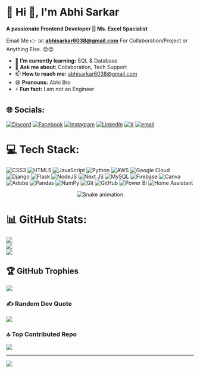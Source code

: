 # 💫 Hi 👋, I'm Abhi Sarkar
**A passionate Frontend Developer || Ms. Excel Spacialist**

Email Me 👉 ✉️ **abhisarkar6038@gmail.com** For Collaboration/Project or Anything Else. 😊😊

- 🌱 **I’m currently learning:** SQL & Database
- 💬 **Ask me about:** Collaboration, Tech Support
- 📫 **How to reach me:** abhisarkar6038@gmail.com
- 😄 **Pronouns:** Abhi Bro
- ⚡ **Fun fact:** I am not an Engineer
  
## 🌐 Socials:
[![Discord](https://img.shields.io/badge/Discord-%237289DA.svg?logo=discord&logoColor=white)](https://discord.gg/https://discord.gg/etVgTr7m) [![Facebook](https://img.shields.io/badge/Facebook-%231877F2.svg?logo=Facebook&logoColor=white)](https://www.facebook.com/abhi.sarkar.50364592) [![Instagram](https://img.shields.io/badge/Instagram-%23E4405F.svg?logo=Instagram&logoColor=white)](https://instagram.com/i_am_abhi_sarkar) [![LinkedIn](https://img.shields.io/badge/LinkedIn-%230077B5.svg?logo=linkedin&logoColor=white)](https://linkedin.com/in/techwithabhi) [![X](https://img.shields.io/badge/X-black.svg?logo=X&logoColor=white)](https://x.com/@AbhiSarkar2025) [![email](https://img.shields.io/badge/Email-D14836?logo=gmail&logoColor=white)](mailto:abhisarkar6038@gmail.com) 

# 💻 Tech Stack:
![CSS3](https://img.shields.io/badge/css3-%231572B6.svg?style=for-the-badge&logo=css3&logoColor=white) ![HTML5](https://img.shields.io/badge/html5-%23E34F26.svg?style=for-the-badge&logo=html5&logoColor=white) ![JavaScript](https://img.shields.io/badge/javascript-%23323330.svg?style=for-the-badge&logo=javascript&logoColor=%23F7DF1E) ![Python](https://img.shields.io/badge/python-3670A0?style=for-the-badge&logo=python&logoColor=ffdd54) ![AWS](https://img.shields.io/badge/AWS-%23FF9900.svg?style=for-the-badge&logo=amazon-aws&logoColor=white) ![Google Cloud](https://img.shields.io/badge/GoogleCloud-%234285F4.svg?style=for-the-badge&logo=google-cloud&logoColor=white) ![Django](https://img.shields.io/badge/django-%23092E20.svg?style=for-the-badge&logo=django&logoColor=white) ![Flask](https://img.shields.io/badge/flask-%23000.svg?style=for-the-badge&logo=flask&logoColor=white) ![NodeJS](https://img.shields.io/badge/node.js-6DA55F?style=for-the-badge&logo=node.js&logoColor=white) ![Next JS](https://img.shields.io/badge/Next-black?style=for-the-badge&logo=next.js&logoColor=white) ![MySQL](https://img.shields.io/badge/mysql-4479A1.svg?style=for-the-badge&logo=mysql&logoColor=white) ![Firebase](https://img.shields.io/badge/firebase-a08021?style=for-the-badge&logo=firebase&logoColor=ffcd34) ![Canva](https://img.shields.io/badge/Canva-%2300C4CC.svg?style=for-the-badge&logo=Canva&logoColor=white) ![Adobe](https://img.shields.io/badge/adobe-%23FF0000.svg?style=for-the-badge&logo=adobe&logoColor=white) ![Pandas](https://img.shields.io/badge/pandas-%23150458.svg?style=for-the-badge&logo=pandas&logoColor=white) ![NumPy](https://img.shields.io/badge/numpy-%23013243.svg?style=for-the-badge&logo=numpy&logoColor=white) ![Git](https://img.shields.io/badge/git-%23F05033.svg?style=for-the-badge&logo=git&logoColor=white) ![GitHub](https://img.shields.io/badge/github-%23121011.svg?style=for-the-badge&logo=github&logoColor=white) ![Power Bi](https://img.shields.io/badge/power_bi-F2C811?style=for-the-badge&logo=powerbi&logoColor=black) ![Home Assistant](https://img.shields.io/badge/home%20assistant-%2341BDF5.svg?style=for-the-badge&logo=home-assistant&logoColor=white)

<!-- Snake Game Repo View -->

<div align="center">
  <img src="https://profile-readme-generator.com/assets/snake.svg" alt="Snake animation" />
</div>

# 📊 GitHub Stats:
![](https://github-readme-stats.vercel.app/api?username=Techwithabhi&theme=blue-green&hide_border=false&include_all_commits=true&count_private=false)<br/>
![](https://nirzak-streak-stats.vercel.app/?user=Techwithabhi&theme=blue-green&hide_border=false)<br/>
![](https://github-readme-stats.vercel.app/api/top-langs/?username=Techwithabhi&theme=blue-green&hide_border=false&include_all_commits=true&count_private=false&layout=compact)

## 🏆 GitHub Trophies
![](https://github-profile-trophy.vercel.app/?username=Techwithabhi&theme=radical&no-frame=false&no-bg=true&margin-w=4)

### ✍️ Random Dev Quote
![](https://quotes-github-readme.vercel.app/api?type=horizontal&theme=radical)

### 🔝 Top Contributed Repo
![](https://github-contributor-stats.vercel.app/api?username=Techwithabhi&limit=5&theme=dark&combine_all_yearly_contributions=true)

---
[![](https://visitcount.itsvg.in/api?id=Techwithabhi&icon=0&color=0)](https://visitcount.itsvg.in)

<!-- Proudly created with GPRM ( https://gprm.itsvg.in ) -->

